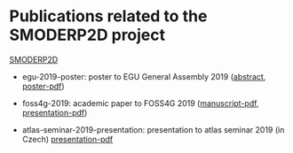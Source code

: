 # Publications related to the SMODERP2D project

[SMODERP2D](https://github.com/storm-fsv-cvut/smoderp2d)

- egu-2019-poster: poster to EGU General Assembly 2019
  ([abstract](https://meetingorganizer.copernicus.org/EGU2019/EGU2019-13921.pdf),
  [poster-pdf](https://github.com/storm-fsv-cvut/smoderp2d-publications/blob/master/egu-2019-poster/Landa_et_al_egu_2019.pdf))

- foss4g-2019: academic paper to FOSS4G 2019
  ([manuscript-pdf](https://github.com/storm-fsv-cvut/smoderp2d-publications/blob/master/foss4g-2019/paper/smoderp2d_foss4g_2019.pdf),
   [presentation-pdf](https://github.com/storm-fsv-cvut/smoderp2d-publications/blob/master/foss4g-2019/presentation/smoderp2d_foss4g_2019_presentation.pdf))  

- atlas-seminar-2019-presentation: presentation to atlas seminar 2019 (in Czech) [presentation-pdf](https://github.com/storm-fsv-cvut/smoderp2d-publications/blob/master/atlas-seminar-2019-presentation/prezentace.pdf)
